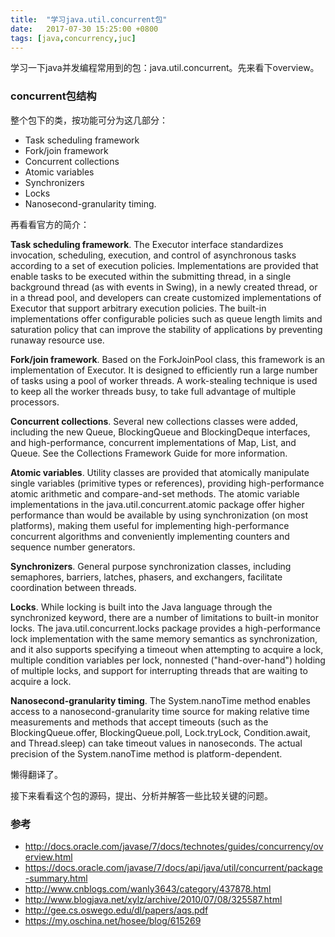 ```yaml
---
title:  "学习java.util.concurrent包"
date:   2017-07-30 15:25:00 +0800
tags: [java,concurrency,juc]
---
```


学习一下java并发编程常用到的包：java.util.concurrent。先来看下overview。

### concurrent包结构

整个包下的类，按功能可分为这几部分：

- Task scheduling framework
- Fork/join framework
- Concurrent collections
- Atomic variables
- Synchronizers
- Locks
- Nanosecond-granularity timing.

再看看官方的简介：

**Task scheduling framework**. The Executor interface standardizes invocation, scheduling, execution, and control of asynchronous tasks according to a set of execution policies. Implementations are provided that enable tasks to be executed within the submitting thread, in a single background thread (as with events in Swing), in a newly created thread, or in a thread pool, and developers can create customized implementations of Executor that support arbitrary execution policies. The built-in implementations offer configurable policies such as queue length limits and saturation policy that can improve the stability of applications by preventing runaway resource use.

**Fork/join framework**. Based on the ForkJoinPool class, this framework is an implementation of Executor. It is designed to efficiently run a large number of tasks using a pool of worker threads. A work-stealing technique is used to keep all the worker threads busy, to take full advantage of multiple processors.

**Concurrent collections**. Several new collections classes were added, including the new Queue, BlockingQueue and BlockingDeque interfaces, and high-performance, concurrent implementations of Map, List, and Queue. See the Collections Framework Guide for more information.

**Atomic variables**. Utility classes are provided that atomically manipulate single variables (primitive types or references), providing high-performance atomic arithmetic and compare-and-set methods. The atomic variable implementations in the java.util.concurrent.atomic package offer higher performance than would be available by using synchronization (on most platforms), making them useful for implementing high-performance concurrent algorithms and conveniently implementing counters and sequence number generators.

**Synchronizers**. General purpose synchronization classes, including semaphores, barriers, latches, phasers, and exchangers, facilitate coordination between threads.

**Locks**. While locking is built into the Java language through the synchronized keyword, there are a number of limitations to built-in monitor locks. The java.util.concurrent.locks package provides a high-performance lock implementation with the same memory semantics as synchronization, and it also supports specifying a timeout when attempting to acquire a lock, multiple condition variables per lock, nonnested ("hand-over-hand") holding of multiple locks, and support for interrupting threads that are waiting to acquire a lock.

**Nanosecond-granularity timing**. The System.nanoTime method enables access to a nanosecond-granularity time source for making relative time measurements and methods that accept timeouts (such as the BlockingQueue.offer, BlockingQueue.poll, Lock.tryLock, Condition.await, and Thread.sleep) can take timeout values in nanoseconds. The actual precision of the System.nanoTime method is platform-dependent.

懒得翻译了。

接下来看看这个包的源码，提出、分析并解答一些比较关键的问题。

### 参考

- http://docs.oracle.com/javase/7/docs/technotes/guides/concurrency/overview.html
- https://docs.oracle.com/javase/7/docs/api/java/util/concurrent/package-summary.html
- http://www.cnblogs.com/wanly3643/category/437878.html
- http://www.blogjava.net/xylz/archive/2010/07/08/325587.html
- http://gee.cs.oswego.edu/dl/papers/aqs.pdf
- https://my.oschina.net/hosee/blog/615269
